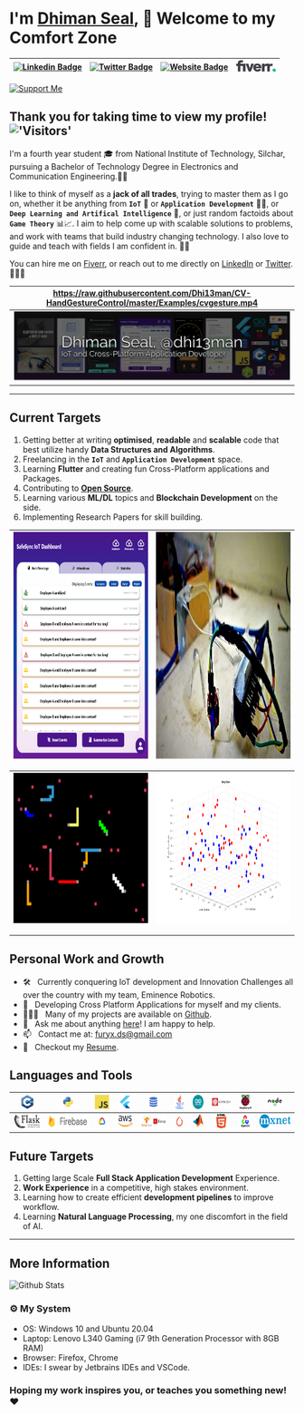 # I'm [Dhiman Seal](https://github.com/dhi13man/), 👋 Welcome to my Comfort Zone

| [![Linkedin Badge](https://img.shields.io/badge/-LinkedIn-0e76a8?style=flat-square&logo=Linkedin&logoColor=white)](https://linkedin.com/in/dhi13man) | [![Twitter Badge](https://img.shields.io/badge/-Twitter-00acee?style=flat-square&logo=Twitter&logoColor=white)](https://twitter.com/dhi13man) | [![Website Badge](https://img.shields.io/badge/Website-3b5998?style=flat-square&logo=google-chrome&logoColor=white)](https://www.eminencerobotics.org/) | [<img height="20" width="70" src="assets/other/fiverr_badge.jpg" alt="Fiverr Badge">](https://www.fiverr.com/share/Qdm8oR) |
| :---: | :---: | :---: | :---: |

[![Support Me](https://img.buymeacoffee.com/button-api/?text=Support%20my%20Work!&emoji=%F0%9F%92%BB&slug=dhi13man&button_colour=FF5F5F&font_colour=ffffff&font_family=Bree&outline_colour=000000&coffee_colour=FFDD00)](https://www.buymeacoffee.com/dhi13man)

## Thank you for taking time to view my profile! &nbsp; !['Visitors'](https://visitor-badge.glitch.me/badge?page_id=dhi13man.dhi13man&style=flat-square&color=0088cc)

I'm a fourth year student 🎓 from National Institute of Technology, Silchar, pursuing a Bachelor of Technology Degree in Electronics and Communication Engineering.🔌📶

I like to think of myself as a **jack of all trades**, trying to master them as I go on, whether it be anything from **`IoT`** 🤖 or **`Application Development`** 👨‍💻, or  **`Deep Learning and Artifical Intelligence`** 🧠, or just random factoids about **`Game Theory`** 📊📈. I aim to help come up with scalable solutions to problems, and work with teams that build industry changing technology. I also love to guide and teach with fields I am confident in. 👨‍🏫

You can hire me on [Fiverr](https://www.fiverr.com/dhiman13), or reach out to me directly on [LinkedIn](https://linkedin.com/in/dhi13man) or [Twitter](https://twitter.com/dhi13man). 💬💬💬

| https://raw.githubusercontent.com/Dhi13man/CV-HandGestureControl/master/Examples/cvgesture.mp4 |
| :-------------: |
| [![Cover Photo](./assets/other/LinkedIn_cover.png)](https://linkedin.com/in/dhi13man) |

---

## Current Targets

1. Getting better at writing **optimised**, **readable** and **scalable** code that best utilize handy **Data Structures and Algorithms**.
2. Freelancing in the **`IoT`** and **`Application Development`** space.
3. Learning **Flutter** and creating fun Cross-Platform applications and Packages.
4. Contributing to **[Open Source](https://github.com/Dhi13man?tab=repositories)**.
5. Learning various **ML/DL** topics and **Blockchain Development** on the side.
6. Implementing Research Papers for skill building.

| [<img height="400" width="400" src="assets/demos/demo_safesync.png" alt="SafeSync IoT Dashboard: A full-fledged Employee Management and Workspace Health and Safety ensuring Solution">](https://github.com/Dhi13man/SafeSyncIoT) | [<img height="400" width="400" src="assets/demos/infrawake.jpg" alt="InfrAwake: IoT Driver Safety Solution">](https://www.eminencerobotics.org/) |
| :-------------: | :-------------: |

| [<img height="265" width="400" src="assets/demos/demo_snake.png" alt="A brute force-ish Automatic Snake Game Algorithm">](https://github.com/Dhi13man/SnakeGameAlgo) | [<img height="265" width="400" src="assets/demos/demo_3DES.png" alt="3D Electrostatics Simulator">](https://github.com/Dhi13man/3Dimensional-Electrostatics-Simulation) |
| :-------------: | :-------------: |

---

## Personal Work and Growth

- 🛠 &nbsp; Currently conquering IoT development and Innovation Challenges all over the country with my team, Eminence Robotics.
- 🚀 &nbsp; Developing Cross Platform Applications for myself and my clients.
- 👨🏻‍💻 &nbsp; Many of my projects are available on [Github](https://github.com/Dhi13man?tab=repositories).
- 💬 &nbsp; Ask me about anything [here](https://github.com/Dhi13man/dhi13man/issues/1)! I am happy to help.
- 📫 &nbsp; Contact me at: furyx.ds@gmail.com
- 📝 &nbsp; Checkout my [Resume](https://drive.google.com/file/d/17TrMgHoc7ZR2nsKijzk4slW5lATGI5AN/view?usp=sharing).

## Languages and Tools

| [<code><img height="25" src="https://raw.githubusercontent.com/github/explore/80688e429a7d4ef2fca1e82350fe8e3517d3494d/topics/cpp/cpp.png" alt="cpp"></code>](https://www.cplusplus.com) | [<code><img height="25" src="https://raw.githubusercontent.com/github/explore/80688e429a7d4ef2fca1e82350fe8e3517d3494d/topics/python/python.png" alt="python"></code>](https://www.python.org) | [<code><img height="25" src="https://raw.githubusercontent.com/github/explore/80688e429a7d4ef2fca1e82350fe8e3517d3494d/topics/javascript/javascript.png" alt="javascript"></code>](https://www.javascript.com) | [<code><img height="25" src="assets/icons/ico_flutter.jpg" alt="flutter"></code>](https://flutter.dev) | [<code><img height="25" src="https://raw.githubusercontent.com/github/explore/80688e429a7d4ef2fca1e82350fe8e3517d3494d/topics/sql/sql.png" alt="sql"></code>](https://www.mysql.com) | [<code><img height="25" src="assets/icons/ico_java.jpg" alt="java"></code>](https://www.java.com) | [<code><img height="25" src="assets/icons/ico_arduino.jpg" alt="Arduino"></code>](https://www.arduino.cc) | [<code><img height="25" src="assets/icons/ico_esp.jpg" alt="ESPressif Boards"></code>](https://www.espressif.com/) | [<code><img height="25" src="assets/icons/ico_raspberrypi.jpg" alt="Raspberry Pi"></code>](https://www.raspberrypi.org/) | [<code><img height="25" src="assets/icons/ico_nodejs.jpg" alt="NodeJS"></code>](https://nodejs.org/en/) |
| :---: | :---: | :---: | :---: | :---: | :---: | :---: | :---: | :---: | :---: |
[<code><img height="25" src="assets/icons/ico_flask.jpg" alt="Flask"></code>](https://flask.palletsprojects.com/) | [<code><img height="25" src="assets/icons/ico_firebase.jpg" alt="Firebase"></code>](https://firebase.google.com/) | [<code><img height="25" src="assets/icons/ico_googlecloud.jpg" alt="Google Cloud"></code>](https://cloud.google.com/) | [<code><img height="25" src="assets/icons/ico_aws.jpg" alt="Amazon Web Services"></code>](https://aws.amazon.com) | [<code><img height="25" src="assets/icons/ico_tf.jpg" alt="tensorflow+keras"></code>](https://www.tensorflow.org) | [<code><img height="25" src="assets/icons/ico_pytorch.jpg" alt="pytorch"></code>](https://pytorch.org) | [<code><img height="25" src="assets/icons/ico_matlab.jpg" alt="MATLAB"></code>](https://www.mathworks.com/products/matlab.html) | [<code><img height="25" src="assets/icons/ico_html.jpg" alt="html5"></code>](https://html.com) | [<code><img height="25" src="assets/icons/ico_opencv.jpg" alt="OpenCV"></code>](https://opencv.org) | [<code><img height="25" src="assets/icons/ico_mxnet.jpg" alt="Apache MXNet"></code>](https://mxnet.apache.org) |

## Future Targets

1. Getting large Scale **Full Stack Application Development** Experience.
2. **Work Experience** in a competitive, high stakes environment.
3. Learning how to create efficient **development pipelines** to improve workflow.
4. Learning **Natural Language Processing**, my one discomfort in the field of AI.

---

## More Information

![Github Stats](https://github-readme-stats.vercel.app/api?username=dhi13man&show_icons=true&hide_border=true)

### ⚙️ My System

- OS: Windows 10 and Ubuntu 20.04
- Laptop: Lenovo L340 Gaming (i7 9th Generation Processor with 8GB RAM)
- Browser: Firefox, Chrome
- IDEs: I swear by Jetbrains IDEs and VSCode.

### Hoping my work inspires you, or teaches you something new! ❤️
